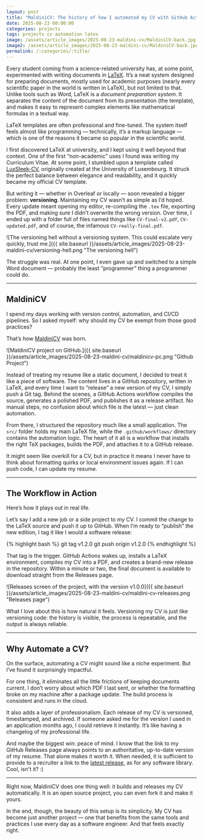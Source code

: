 ```yaml
---
layout: post
title: "MaldiniCV: The history of how I automated my CV with GitHub Actions"
date: 2025-08-23 00:00:00
categories: projects
tags: projects cv automation latex
image: /assets/article_images/2025-08-23-maldini-cv/MaldiniCV-back.jpg
image2: /assets/article_images/2025-08-23-maldini-cv/MaldiniCV-back.jpg
permalink: /:categories/:title/
---
```


Every student coming from a science-related university has, at some point, experimented with writing documents in [LaTeX](https://www.latex-project.org). It’s a neat system designed for preparing documents, mostly used for academic purposes (nearly every scientific paper in the world is written in LaTeX), but not limited to that. Unlike tools such as Word, LaTeX is a _document preparation system_. It separates the content of the document from its presentation (the template), and makes it easy to represent complex elements like mathematical formulas in a textual way.

LaTeX templates are often professional and fine-tuned. The system itself feels almost like programming — technically, it’s a markup language — which is one of the reasons it became so popular in the scientific world.

I first discovered LaTeX at university, and I kept using it well beyond that context. One of the first “non-academic” uses I found was writing my Curriculum Vitae. At some point, I stumbled upon a template called [LuxSleek-CV](https://www.overleaf.com/latex/templates/luxsleek-cv/qbvbqmrzxwyj), originally created at the University of Luxembourg. It struck the perfect balance between elegance and readability, and it quickly became my official CV template.

But writing it — whether in Overleaf or locally — soon revealed a bigger problem: **versioning**. Maintaining my CV wasn’t as simple as I’d hoped. Every update meant opening my editor, re-compiling the `.tex` file, exporting the PDF, and making sure I didn’t overwrite the wrong version. Over time, I ended up with a folder full of files named things like `CV-final-v2.pdf`, `CV-updated.pdf`, and of course, the infamous `CV-really-final.pdf`.

![The versioning hell without a versioning system. This could escalate very quickly, trust me.]({{ site.baseurl }}/assets/article_images/2025-08-23-maldini-cv/versioning-hell.png "The versioning hell")

The struggle was real. At one point, I even gave up and switched to a simple Word document — probably the least “programmer” thing a programmer could do.

---

## MaldiniCV

I spend my days working with version control, automation, and CI/CD pipelines. So I asked myself: why should my CV be exempt from those good practices?

That’s how [MaldiniCV](https://github.com/maldins46/MaldiniCV) was born.

![MaldiniCV project on GitHub.]({{ site.baseurl }}/assets/article_images/2025-08-23-maldini-cv/maldinicv-pc.png "Github Project")

Instead of treating my resume like a static document, I decided to treat it like a piece of software. The content lives in a GitHub repository, written in LaTeX, and every time I want to “release” a new version of my CV, I simply push a Git tag. Behind the scenes, a GitHub Actions workflow compiles the source, generates a polished PDF, and publishes it as a release artifact. No manual steps, no confusion about which file is the latest — just clean automation.

From there, I structured the repository much like a small application. The `src/` folder holds my main LaTeX file, while the `.github/workflows/` directory contains the automation logic. The heart of it all is a workflow that installs the right TeX packages, builds the PDF, and attaches it to a GitHub release.

It might seem like overkill for a CV, but in practice it means I never have to think about formatting quirks or local environment issues again. If I can push code, I can update my resume.

---

## The Workflow in Action

Here’s how it plays out in real life.

Let’s say I add a new job or a side project to my CV. I commit the change to the LaTeX source and push it up to GitHub. When I’m ready to “publish” the new edition, I tag it like I would a software release:

{% highlight bash %}
git tag v1.2.0
git push origin v1.2.0
{% endhighlight %}

That tag is the trigger. GitHub Actions wakes up, installs a LaTeX environment, compiles my CV into a PDF, and creates a brand-new release in the repository. Within a minute or two, the final document is available to download straight from the Releases page.

![Releases screen of the project, with the version v1.0.0]({{ site.baseurl }}/assets/article_images/2025-08-23-maldini-cv/maldini-cv-releases.png "Releases page")

What I love about this is how natural it feels. Versioning my CV is just like versioning code: the history is visible, the process is repeatable, and the output is always reliable.

---

## Why Automate a CV?

On the surface, automating a CV might sound like a niche experiment. But I’ve found it surprisingly impactful.

For one thing, it eliminates all the little frictions of keeping documents current. I don’t worry about which PDF I last sent, or whether the formatting broke on my machine after a package update. The build process is consistent and runs in the cloud.

It also adds a layer of professionalism. Each release of my CV is versioned, timestamped, and archived. If someone asked me for the version I used in an application months ago, I could retrieve it instantly. It’s like having a changelog of my professional life.

And maybe the biggest win: peace of mind. I know that the link to my GitHub Releases page always points to an authoritative, up-to-date version of my resume. That alone makes it worth it. When needed, it is sufficient to provide to a recruiter a link to the [latest release](https://github.com/maldins46/MaldiniCV/releases/latest/download/cv-maldini.pdf), as for any software library. Cool, isn't it? :)

---

Right now, MaldiniCV does one thing well: it builds and releases my CV automatically. It is an open source project, you can even fork it and make it yours.

In the end, though, the beauty of this setup is its simplicity. My CV has become just another project — one that benefits from the same tools and practices I use every day as a software engineer. And that feels exactly right.
